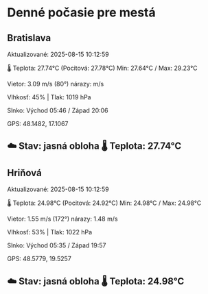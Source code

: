 ﻿# Denné počasie pre mestá

## Bratislava
Aktualizované: 2025-08-15 10:12:59

🌡️ Teplota: 27.74°C 
(Pocitová: 27.78°C)
Min: 27.64°C / Max: 29.23°C

Vietor: 3.09 m/s    (80°) 
nárazy:  m/s

Vlhkosť: 45% | Tlak: 1019 hPa

Slnko: Východ 05:46 / Západ 20:06

GPS: 48.1482, 17.1067

☁️ Stav: jasná obloha        🌡️ Teplota: 27.74°C
---

## Hriňová
Aktualizované: 2025-08-15 10:12:59

🌡️ Teplota: 24.98°C 
(Pocitová: 24.92°C)
Min: 24.98°C / Max: 24.98°C

Vietor: 1.55 m/s (172°)
nárazy: 1.48 m/s

Vlhkosť: 53% | Tlak: 1022 hPa

Slnko: Východ 05:35 / Západ 19:57

GPS: 48.5779, 19.5257

☁️ Stav: jasná obloha        🌡️ Teplota: 24.98°C
---
